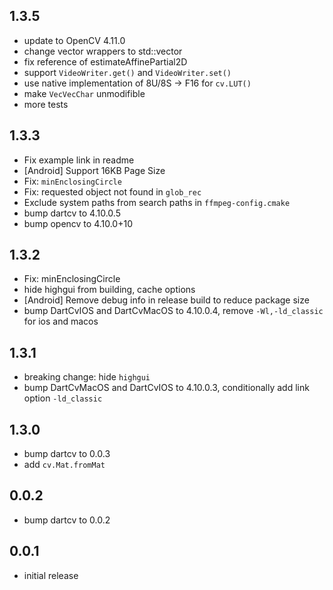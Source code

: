## 1.3.5

* update to OpenCV 4.11.0
* change vector wrappers to std::vector
* fix reference of estimateAffinePartial2D
* support `VideoWriter.get()` and `VideoWriter.set()`
* use native implementation of 8U/8S -> F16 for `cv.LUT()`
* make `VecVecChar` unmodifible
* more tests

## 1.3.3

* Fix example link in readme
* [Android] Support 16KB Page Size
* Fix: `minEnclosingCircle`
* Fix: requested object not found in `glob_rec`
* Exclude system paths from search paths in `ffmpeg-config.cmake`
* bump dartcv to 4.10.0.5
* bump opencv to 4.10.0+10

## 1.3.2

* Fix: minEnclosingCircle
* hide highgui from building, cache options
* [Android] Remove debug info in release build to reduce package size
* bump DartCvIOS and DartCvMacOS to 4.10.0.4, remove `-Wl,-ld_classic` for ios and macos

## 1.3.1

* breaking change: hide `highgui`
* bump DartCvMacOS and DartCvIOS to 4.10.0.3, conditionally add link option `-ld_classic`

## 1.3.0

* bump dartcv to 0.0.3
* add `cv.Mat.fromMat`

## 0.0.2

* bump dartcv to 0.0.2

## 0.0.1

* initial release
